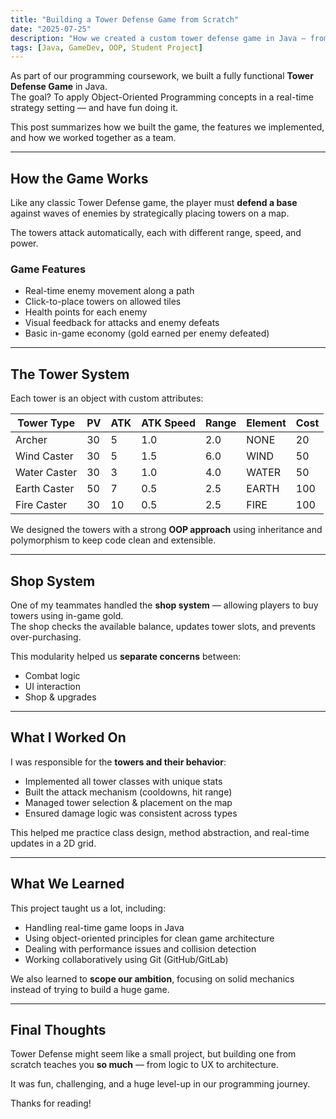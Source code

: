 ```yaml
---
title: "Building a Tower Defense Game from Scratch"
date: "2025-07-25"
description: "How we created a custom tower defense game in Java — from game mechanics to shop logic and special towers."
tags: [Java, GameDev, OOP, Student Project]
---
```


As part of our programming coursework, we built a fully functional **Tower Defense Game** in Java.  
The goal? To apply Object-Oriented Programming concepts in a real-time strategy setting — and have fun doing it.

This post summarizes how we built the game, the features we implemented, and how we worked together as a team.

---

## How the Game Works

Like any classic Tower Defense game, the player must **defend a base** against waves of enemies by strategically placing towers on a map.

The towers attack automatically, each with different range, speed, and power.

### Game Features

- Real-time enemy movement along a path
- Click-to-place towers on allowed tiles
- Health points for each enemy
- Visual feedback for attacks and enemy defeats
- Basic in-game economy (gold earned per enemy defeated)

---

## The Tower System

Each tower is an object with custom attributes:

| Tower Type     | PV  | ATK | ATK Speed | Range | Element | Cost |
|----------------|-----|-----|------------|--------|----------|------|
| Archer         | 30  | 5   | 1.0        | 2.0    | NONE     | 20   |
| Wind Caster    | 30  | 5   | 1.5        | 6.0    | WIND     | 50   |
| Water Caster   | 30  | 3   | 1.0        | 4.0    | WATER    | 50   |
| Earth Caster   | 50  | 7   | 0.5        | 2.5    | EARTH    | 100  |
| Fire Caster    | 30  | 10  | 0.5        | 2.5    | FIRE     | 100  |

We designed the towers with a strong **OOP approach** using inheritance and polymorphism to keep code clean and extensible.

---

## Shop System

One of my teammates handled the **shop system** — allowing players to buy towers using in-game gold.  
The shop checks the available balance, updates tower slots, and prevents over-purchasing.

This modularity helped us **separate concerns** between:
- Combat logic
- UI interaction
- Shop & upgrades

---

## What I Worked On

I was responsible for the **towers and their behavior**:

- Implemented all tower classes with unique stats
- Built the attack mechanism (cooldowns, hit range)
- Managed tower selection & placement on the map
- Ensured damage logic was consistent across types

This helped me practice class design, method abstraction, and real-time updates in a 2D grid.

---

## What We Learned

This project taught us a lot, including:

- Handling real-time game loops in Java
- Using object-oriented principles for clean game architecture
- Dealing with performance issues and collision detection
- Working collaboratively using Git (GitHub/GitLab)

We also learned to **scope our ambition**, focusing on solid mechanics instead of trying to build a huge game.

---

## Final Thoughts

Tower Defense might seem like a small project, but building one from scratch teaches you **so much** — from logic to UX to architecture.

It was fun, challenging, and a huge level-up in our programming journey.

Thanks for reading!
